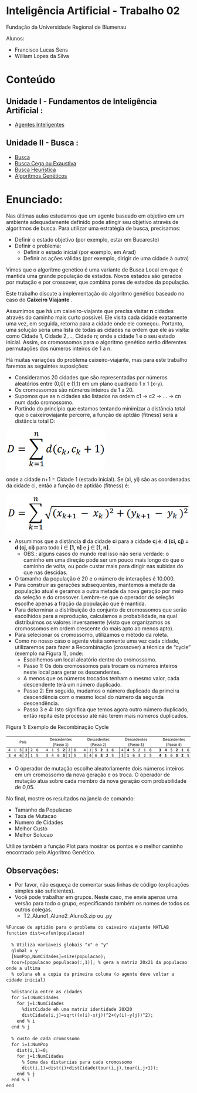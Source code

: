 # Inteligência Artificial - Trabalho 02

Fundação da Universidade Regional de Blumenau

Alunos: 
* Francisco Lucas Sens
* William Lopes da Silva

# Conteúdo

## Unidade I - Fundamentos de Inteligência Artificial :
* [Agentes Inteligentes](assets/conteudos/Unidade01_1_AgentesInteligentes.pdf)

## Unidade II - Busca :
* [Busca](assets/conteudos/Unidade02_0_Busca.pdf)
* [Busca Cega ou Exaustiva](assets/conteudos/Unidade02_1_BuscaCega.pdf)
* [Busca Heurística](assets/conteudos/Unidade02_2_BuscaHeuristica.pdf)
* [Algoritmos Genéticos](assets/conteudos/Unidade02_3_AlgoritmosGeneticos.pdf)

# Enunciado: 

Nas últimas aulas estudamos que um agente baseado em objetivo em um ambiente adequadamente definido pode atingir seu objetivo através de algoritmos de busca. Para utilizar uma estratégia de busca, precisamos:
* Definir o estado objetivo (por exemplo, estar em Bucareste)
* Definir o problema:
  * Definir o estado inicial (por exemplo, em Arad)
  * Definir as ações válidas (por exemplo, dirigir de uma cidade à outra)
  
Vimos que o algorítmo genético é uma variante de Busca Local em que é mantida uma grande população de estados. Novos estados são gerados por mutação e por crossover, que combina pares de estados da população.

Este trabalho discute a implementação do algoritmo genético baseado no caso do **Caixeiro Viajante** .

Assumimos que há um caixeiro-viajante que precisa visitar **n** cidades através do caminho mais curto possível. Ele visita cada cidade exatamente uma vez, em seguida, retorna para a cidade onde ele começou. Portanto, uma solução seria uma lista de todas as cidades na ordem que ele as visita: como Cidade 1, Cidade 2,..., Cidade n; onde a cidade 1 é o seu estado inicial. Assim, os cromossomos para o algoritmo genético serão diferentes permutações dos números inteiros de 1 a n.

Há muitas variações do problema caixeiro-viajante, mas para este trabalho faremos as seguintes suposições:
* Consideramos 20 cidades que são representadas por números aleatórios entre (0,0) e (1,1) em um plano quadrado 1 x 1 (x-y).
* Os cromossomos são números inteiros de 1 a 20.
* Supomos que as n cidades são listados na ordem c1 → c2 → ... → cn num dado cromossomo.
* Partindo do princípio que estamos tentando minimizar a distância total que o caixeiroviajante percorre, a função de aptdão (fitness) será a distância total D:

![Fórmula 1](assets/formula1.png)

onde a cidade n+1 = Cidade 1 (estado inicial). Se (xi, yi) são as coordenadas da cidade ci, então a função de aptidão (fitness) é:

![Fórmula 2](assets/formula2.png)

* Assumimos que a distância **d** da cidade **c**i para a cidade **c**j é: **d (ci, cj) = d (cj, ci)** para todo **i** ∈ **[1, n]** e **j** ∈ **[1, n]**.
  * OBS.: alguns casos do mundo real isso não seria verdade: o caminho em uma direção pode ser um pouco mais longo do que o caminho de volta, ou pode custar mais para dirigir nas subidas do que nas descidas.
* O tamanho da população é 20 e o número de interações é 10.000.
* Para construir as gerações subsequentes, mantemos a metade da população atual e geramos a outra metade da nova geração por meio da seleção e do crossover. Lembre-se que o operador de seleção escolhe apenas a fração da população que é mantida.
* Para determinar a distribuição do conjunto de cromossomos que serão escolhidos para a reprodução, calculamos a probabilidade, na qual distribuimos os valores inversamente (visto que organizamos os cromossomos em ordem crescente do mais apto ao menos apto).
* Para selecionar os cromossomo, utilizamos o método da roleta.
* Como no nosso caso o agente visita somente uma vez cada cidade, utilizaremos para fazer a Recombinação (crossover) a técnica de “cycle” (exemplo na Figura 1), onde:
  * Escolhemos um local aleatório dentro do cromossomo.
  * Passo 1: Os dois cromossomos pais trocam os números inteiros neste local para gerar os descendentes.
  * A menos que os números trocados tenham o mesmo valor, cada descendente terá um número duplicado.
  * Passo 2: Em seguida, mudamos o número duplicado da primeira descendência com o mesmo local do número da segunda descendência.
  * Passo 3 e 4: Isto significa que temos agora outro número duplicado, então repita este processo até não terem mais números duplicados.
  
Figura 1: Exemplo de Recombinação Cycle

![Tabela de Recombinação Cycle](assets/tabela.png)

  * O operador de mutação escolhe aleatoriamente dois números inteiros em um cromossomo da nova geração e os troca. O operador de mutação atua sobre cada membro da nova geração com probabilidade de 0,05.
  
No final, mostre os resultados na janela de comando:
* Tamanho da Populacao
* Taxa de Mutacao
* Numero de Cidades
* Melhor Custo
* Melhor Solucao

Utilize também a função Plot para mostrar os pontos e o melhor caminho encontrado pelo Algoritmo Genético.

## Observações:
* Por favor, não esqueça de comentar suas linhas de código (explicações simples são suficientes).
* Você pode trabalhar em grupos. Neste caso, me envie apenas uma versão para todo o grupo, especificando também os nomes de todos os outros colegas.
  * T2_Aluno1_Aluno2_Aluno3.zip ou .py

```
%Funcao de aptidão para o problema do caixeiro viajante MATLAB
function dist=cvfun(populacao)

  % Utiliza variaveis globais "x" e "y"
  global x y
  [NumPop,NumCidades]=size(populacao);
  tour=[populacao populacao(:,1)]; % gera a matriz 20x21 da populacao onde a ultima
  % coluna eh a copia da primeira coluna (o agente deve voltar a cidade inicial)

  %distancia entre as cidades
  for i=1:NumCidades
    for j=1:NumCidades
      %distCidade eh uma matriz identidade 20X20
      distCidade(i,j)=sqrt((x(i)-x(j))^2+(y(i)-y(j))^2);
    end % i
  end % j

  % custo de cada cromossomo
  for i=1:NumPop
    dist(i,1)=0;
    for j=1:NumCidades
      % Soma das distancias para cada cromossomo
      dist(i,1)=dist(i)+distCidade(tour(i,j),tour(i,j+1));
    end % j
  end % i
end
```